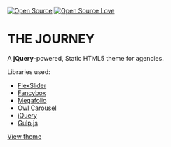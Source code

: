 [![Open Source](https://cdn.jsdelivr.net/npm/docspen@18.0.2/imgs/open-source.svg)](https://github.com/DocsPen/Platform)
[![Open Source Love](https://badges.frapsoft.com/os/mit/mit.svg?v=102)](https://github.com/ellerbrock/open-source-badge/)

# THE JOURNEY
A **jQuery**-powered, Static HTML5 theme for agencies.

Libraries used:

* [FlexSlider](http://flexslider.woothemes.com/)
* [Fancybox](http://fancybox.net/)
* [Megafolio](http://megafoliopro.themepunch.com/)
* [Owl Carousel](https://owlcarousel2.github.io/OwlCarousel2/)
* [jQuery](https://jquery.com/)
* [Gulp.js](https://gulpjs.com/)

[View theme](https://rawgit.com/sambgordon/Journey-Static/master/index.html)
